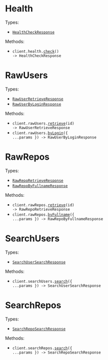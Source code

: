 # Health

Types:

- <code><a href="./src/resources/health.ts">HealthCheckResponse</a></code>

Methods:

- <code title="get /health">client.health.<a href="./src/resources/health.ts">check</a>() -> HealthCheckResponse</code>

# RawUsers

Types:

- <code><a href="./src/resources/raw-users.ts">RawUserRetrieveResponse</a></code>
- <code><a href="./src/resources/raw-users.ts">RawUserByLoginResponse</a></code>

Methods:

- <code title="get /api/raw/users/{id}">client.rawUsers.<a href="./src/resources/raw-users.ts">retrieve</a>(id) -> RawUserRetrieveResponse</code>
- <code title="post /api/raw/users/by-login">client.rawUsers.<a href="./src/resources/raw-users.ts">byLogin</a>({ ...params }) -> RawUserByLoginResponse</code>

# RawRepos

Types:

- <code><a href="./src/resources/raw-repos.ts">RawRepoRetrieveResponse</a></code>
- <code><a href="./src/resources/raw-repos.ts">RawRepoByFullnameResponse</a></code>

Methods:

- <code title="get /api/raw/repos/{id}">client.rawRepos.<a href="./src/resources/raw-repos.ts">retrieve</a>(id) -> RawRepoRetrieveResponse</code>
- <code title="post /api/raw/repos/by-fullname">client.rawRepos.<a href="./src/resources/raw-repos.ts">byFullname</a>({ ...params }) -> RawRepoByFullnameResponse</code>

# SearchUsers

Types:

- <code><a href="./src/resources/search-users.ts">SearchUserSearchResponse</a></code>

Methods:

- <code title="post /api/search/users">client.searchUsers.<a href="./src/resources/search-users.ts">search</a>({ ...params }) -> SearchUserSearchResponse</code>

# SearchRepos

Types:

- <code><a href="./src/resources/search-repos.ts">SearchRepoSearchResponse</a></code>

Methods:

- <code title="post /api/search/repos">client.searchRepos.<a href="./src/resources/search-repos.ts">search</a>({ ...params }) -> SearchRepoSearchResponse</code>
